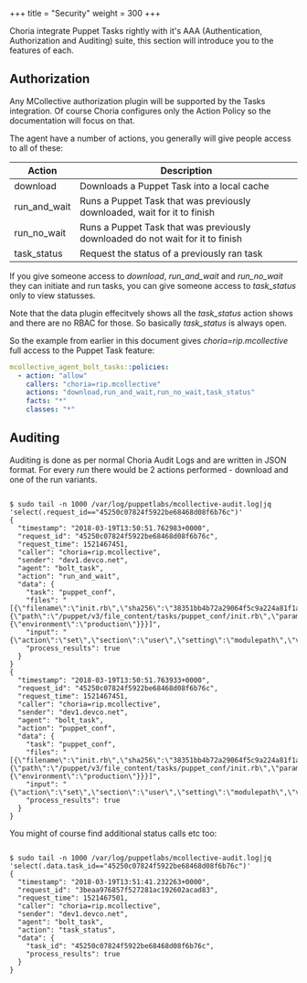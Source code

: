 +++
title = "Security"
weight = 300
+++

Choria integrate Puppet Tasks rightly with it's AAA (Authentication, Authorization and Auditing) suite, this section will introduce you to the features of each.

## Authorization

Any MCollective authorization plugin will be supported by the Tasks integration.  Of course Choria configures only the Action Policy so the documentation will focus on that.

The agent have a number of actions, you generally will give people access to all of these:

|Action|Description|
|------|-----------|
|download|Downloads a Puppet Task into a local cache|
|run_and_wait|Runs a Puppet Task that was previously downloaded, wait for it to finish|
|run_no_wait|Runs a Puppet Task that was previously downloaded do not wait for it to finish|
|task_status|Request the status of a previously ran task|

If you give someone access to _download_, _run_and_wait_ and _run_no_wait_ they can initiate and run tasks, you can give someone access to _task_status_ only to view statusses.

Note that the data plugin effecitvely shows all the _task_status_ action shows and there are no RBAC for those.  So basically _task_status_ is always open.

So the example from earlier in this document gives _choria=rip.mcollective_ full access to the Puppet Task feature:

```yaml
mcollective_agent_bolt_tasks::policies:
  - action: "allow"
    callers: "choria=rip.mcollective"
    actions: "download,run_and_wait,run_no_wait,task_status"
    facts: "*"
    classes: "*"
```

## Auditing

Auditing is done as per normal Choria Audit Logs and are written in JSON format.  For every _run_ there would be 2 actions performed - download and one of the run variants.

<pre><code class="nohighlight">
$ sudo tail -n 1000 /var/log/puppetlabs/mcollective-audit.log|jq 'select(.request_id=="45250c07824f5922be68468d08f6b76c")'
{
  "timestamp": "2018-03-19T13:50:51.762983+0000",
  "request_id": "45250c07824f5922be68468d08f6b76c",
  "request_time": 1521467451,
  "caller": "choria=rip.mcollective",
  "sender": "dev1.devco.net",
  "agent": "bolt_task",
  "action": "run_and_wait",
  "data": {
    "task": "puppet_conf",
    "files": "[{\"filename\":\"init.rb\",\"sha256\":\"38351bb4b72a29064f5c9a224a81f1abf7042b0bc9d1ffd2a074d1bd63b2f246\",\"size_bytes\":1231,\"uri\":{\"path\":\"/puppet/v3/file_content/tasks/puppet_conf/init.rb\",\"params\":{\"environment\":\"production\"}}}]",
    "input": "{\"action\":\"set\",\"section\":\"user\",\"setting\":\"modulepath\",\"value\":\"/tmp/modules\"}",
    "process_results": true
  }
}
{
  "timestamp": "2018-03-19T13:50:51.763933+0000",
  "request_id": "45250c07824f5922be68468d08f6b76c",
  "request_time": 1521467451,
  "caller": "choria=rip.mcollective",
  "sender": "dev1.devco.net",
  "agent": "bolt_task",
  "action": "puppet_conf",
  "data": {
    "task": "puppet_conf",
    "files": "[{\"filename\":\"init.rb\",\"sha256\":\"38351bb4b72a29064f5c9a224a81f1abf7042b0bc9d1ffd2a074d1bd63b2f246\",\"size_bytes\":1231,\"uri\":{\"path\":\"/puppet/v3/file_content/tasks/puppet_conf/init.rb\",\"params\":{\"environment\":\"production\"}}}]",
    "input": "{\"action\":\"set\",\"section\":\"user\",\"setting\":\"modulepath\",\"value\":\"/tmp/modules\"}",
    "process_results": true
  }
}
</code></pre>

You might of course find additional status calls etc too:

<pre><code class="nohighlight">
$ sudo tail -n 1000 /var/log/puppetlabs/mcollective-audit.log|jq 'select(.data.task_id=="45250c07824f5922be68468d08f6b76c")'
{
  "timestamp": "2018-03-19T13:51:41.232263+0000",
  "request_id": "3beaa976857f527281ac192602acad83",
  "request_time": 1521467501,
  "caller": "choria=rip.mcollective",
  "sender": "dev1.devco.net",
  "agent": "bolt_task",
  "action": "task_status",
  "data": {
    "task_id": "45250c07824f5922be68468d08f6b76c",
    "process_results": true
  }
}
</code></pre>
